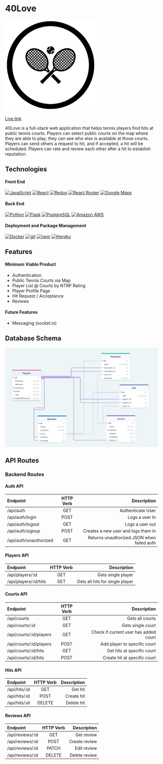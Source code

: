 # 40Love

<img src="./images/logo.png" width="300">

[Live link](https://forty-love.herokuapp.com)

40Love is a full-stack web application that helps tennis players find hits at public tennis courts. Players can select public courts on the map where they are able to play; they can see who else is available at those courts. Players can send others a request to hit, and if accepted, a hit will be scheduled. Players can rate and review each other after a hit to establish reputation.

## Technologies

#### Front End

<a href="https://www.javascript.com/"><img alt="JavaScript" src="https://img.shields.io/badge/-JavaScript-F7DF1E?style=flat-square&logo=JavaScript&logoColor=black" /></a>
<a href="https://reactjs.org/"><img alt="React" src="https://img.shields.io/badge/-React-61DAFB?style=flat-square&logo=react&logoColor=black" /></a>
<a href="https://redux.js.org/"><img alt="Redux" src="https://img.shields.io/badge/-Redux-764ABC?style=flat-square&logo=Redux&logoColor=white" /></a>
<a href="https://reactrouter.com/"><img alt="React Router" src="https://img.shields.io/badge/-React%20Router-CA4245?style=flat-square&logo=React-Router&logoColor=white" /></a>
<a href="https://developers.google.com/maps"><img alt="Google Maps" src="https://img.shields.io/badge/-Google%20Maps-4285F4?style=flat-square&logo=Google%20Maps&logoColor=white" /></a>

#### Back End

<a href="https://www.python.org/"><img alt="Python" src="https://img.shields.io/badge/-Python-3776AB?style=flat-square&logo=Python&logoColor=white&" /></a>
<a href="https://flask.palletsprojects.com/en/1.1.x/"><img alt="Flask" src="https://img.shields.io/badge/-Flask-000000?style=flat-square&logo=Flask&logoColor=white" /></a>
<a href="https://www.postgresql.org/"><img alt="PostgreSQL" src="https://img.shields.io/badge/-PostgreSQL-336791?style=flat-square&logo=PostgreSQL&logoColor=white" /></a>
<a href="https://aws.amazon.com/"><img alt="Amazon AWS" src="https://img.shields.io/badge/-Amazon%20AWS-232F3E?style=flat-square&logo=Amazon%20AWS&logoColor=white" /></a>

#### Deployment and Package Management

<a href="https://docker.com/"><img alt="Docker" src="https://img.shields.io/badge/-Docker-2496ED?style=flat-square&logo=Docker&logoColor=white" /></a>
<a href="#"><img alt="git" src="https://img.shields.io/badge/-Git-F05032?style=flat-square&logo=git&logoColor=white" /></a>
<a href="https://www.npmjs.com/"><img alt="npm" src="https://img.shields.io/badge/-NPM-CB3837?style=flat-square&logo=npm&logoColor=white" /></a>
<a href="https://heroku.com/"><img alt="Heroku" src="https://img.shields.io/badge/-Heroku-430098?style=flat-square&logo=Heroku&logoColor=white" /></a>

## Features

#### Minimum Viable Product

-   Authentication
-   Public Tennis Courts via Map
-   Player List @ Courts by NTRP Rating
-   Player Profile Page
-   Hit Request / Acceptance
-   Reviews

#### Future Features

-   Messaging (socket.io)

## Database Schema

<img src="./images/db_schema.png"/>

## API Routes

### Backend Routes

#### Auth API

| Endpoint               | HTTP Verb |                                Description |
| :--------------------- | :-------: | -----------------------------------------: |
| /api/auth              |    GET    |                          Authenticate User |
| /api/auth/login        |   POST    |                             Logs a user In |
| /api/auth/logout       |    GET    |                            Logs a user out |
| /api/auth/signup       |   POST    |        Creates a new user and logs them in |
| /api/auth/unauthorized |    GET    | Returns unauthorized JSON when failed auth |

#### Players API

| Endpoint                    | HTTP Verb |                           Description |
| :-------------------------- | :-------: | ------------------------------------: |
| /api/players/:id            | GET       |                    Gets single player |
| /api/players/:id/hits       | GET       |       Gets all hits for single player |

#### Courts API

| Endpoint                    | HTTP Verb |                           Description |
| :-------------------------- | :-------: | ------------------------------------: |
| /api/courts                 | GET       |                       Gets all courts |
| /api/courts/:id             | GET       |                     Gets single court |
| /api/courts/:id/players     | GET       | Check if current user has added court |
| /api/courts/:id/players     | POST      |          Add player to specific court |
| /api/courts/:id/hits        | GET       |            Get hits at specific court |
| /api/courts/:id/hits        | POST      |          Create hit at specific court |


#### Hits API

| Endpoint              | HTTP Verb |        Description |
| :-------------------- | :-------: | -----------------: |
| /api/hits/:id         | GET       |            Get hit |
| /api/hits/:id         | POST      |         Create hit |
| /api/hits/:id         | DELETE    |         Delete hit |

#### Reviews API

| Endpoint              | HTTP Verb |        Description |
| :-------------------- | :-------: | -----------------: |
| /api/reviews/:id      | GET       |         Get review |
| /api/reviews/:id      | POST      |      Create review |
| /api/reviews/:id      | PATCH     |        Edit review |
| /api/reviews/:id      | DELETE    |      Delete review |

